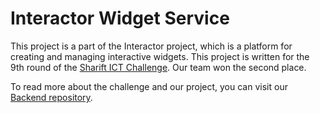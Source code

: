 # Interactor Widget Service

This project is a part of the Interactor project, which is a platform for creating and managing interactive widgets. This project is written for the 9th round of the [Sharift ICT Challenge](https://sharifict.ir/). Our team won the second place.

To read more about the challenge and our project, you can visit our [Backend repository](https://github.com/shahriarshm/ict9-interactor-backend.git).